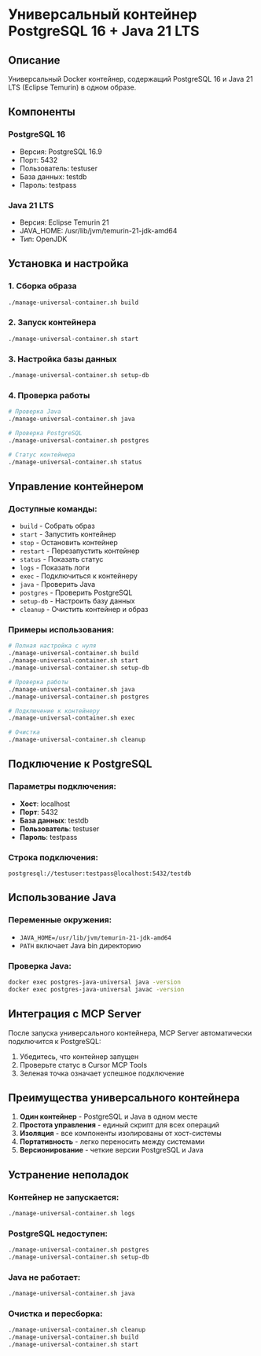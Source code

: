 # Универсальный контейнер PostgreSQL 16 + Java 21 LTS

## Описание
Универсальный Docker контейнер, содержащий PostgreSQL 16 и Java 21 LTS (Eclipse Temurin) в одном образе.

## Компоненты

### PostgreSQL 16
- Версия: PostgreSQL 16.9
- Порт: 5432
- Пользователь: testuser
- База данных: testdb
- Пароль: testpass

### Java 21 LTS
- Версия: Eclipse Temurin 21
- JAVA_HOME: /usr/lib/jvm/temurin-21-jdk-amd64
- Тип: OpenJDK

## Установка и настройка

### 1. Сборка образа
```bash
./manage-universal-container.sh build
```

### 2. Запуск контейнера
```bash
./manage-universal-container.sh start
```

### 3. Настройка базы данных
```bash
./manage-universal-container.sh setup-db
```

### 4. Проверка работы
```bash
# Проверка Java
./manage-universal-container.sh java

# Проверка PostgreSQL
./manage-universal-container.sh postgres

# Статус контейнера
./manage-universal-container.sh status
```

## Управление контейнером

### Доступные команды:
- `build` - Собрать образ
- `start` - Запустить контейнер
- `stop` - Остановить контейнер
- `restart` - Перезапустить контейнер
- `status` - Показать статус
- `logs` - Показать логи
- `exec` - Подключиться к контейнеру
- `java` - Проверить Java
- `postgres` - Проверить PostgreSQL
- `setup-db` - Настроить базу данных
- `cleanup` - Очистить контейнер и образ

### Примеры использования:

```bash
# Полная настройка с нуля
./manage-universal-container.sh build
./manage-universal-container.sh start
./manage-universal-container.sh setup-db

# Проверка работы
./manage-universal-container.sh java
./manage-universal-container.sh postgres

# Подключение к контейнеру
./manage-universal-container.sh exec

# Очистка
./manage-universal-container.sh cleanup
```

## Подключение к PostgreSQL

### Параметры подключения:
- **Хост**: localhost
- **Порт**: 5432
- **База данных**: testdb
- **Пользователь**: testuser
- **Пароль**: testpass

### Строка подключения:
```
postgresql://testuser:testpass@localhost:5432/testdb
```

## Использование Java

### Переменные окружения:
- `JAVA_HOME=/usr/lib/jvm/temurin-21-jdk-amd64`
- `PATH` включает Java bin директорию

### Проверка Java:
```bash
docker exec postgres-java-universal java -version
docker exec postgres-java-universal javac -version
```

## Интеграция с MCP Server

После запуска универсального контейнера, MCP Server автоматически подключится к PostgreSQL:

1. Убедитесь, что контейнер запущен
2. Проверьте статус в Cursor MCP Tools
3. Зеленая точка означает успешное подключение

## Преимущества универсального контейнера

1. **Один контейнер** - PostgreSQL и Java в одном месте
2. **Простота управления** - единый скрипт для всех операций
3. **Изоляция** - все компоненты изолированы от хост-системы
4. **Портативность** - легко переносить между системами
5. **Версионирование** - четкие версии PostgreSQL и Java

## Устранение неполадок

### Контейнер не запускается:
```bash
./manage-universal-container.sh logs
```

### PostgreSQL недоступен:
```bash
./manage-universal-container.sh postgres
./manage-universal-container.sh setup-db
```

### Java не работает:
```bash
./manage-universal-container.sh java
```

### Очистка и пересборка:
```bash
./manage-universal-container.sh cleanup
./manage-universal-container.sh build
./manage-universal-container.sh start
```

